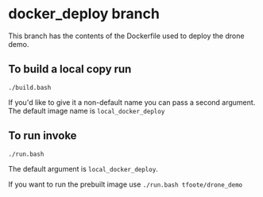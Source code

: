 # docker_deploy branch

This branch has the contents of the Dockerfile used to deploy the drone demo.

## To build a local copy run

`./build.bash`

If you'd like to give it a non-default name you can pass a second argument.
The default image name is `local_docker_deploy`

## To run invoke

`./run.bash`

The default argument is `local_docker_deploy`.

If you want to run the prebuilt image use `./run.bash tfoote/drone_demo`

